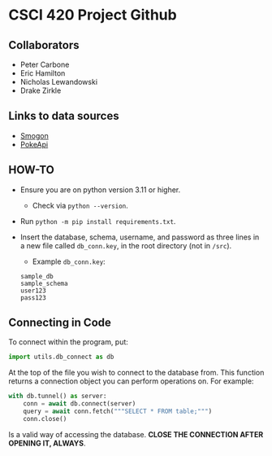 # CSCI 420 Project Github

## Collaborators

- Peter Carbone
- Eric Hamilton
- Nicholas Lewandowski
- Drake Zirkle

## Links to data sources

- [Smogon](https://www.smogon.com/stats/)
- [PokeApi](https://pokeapi.co/)

## HOW-TO

- Ensure you are on python version 3.11 or higher.
  - Check via `python --version`.
- Run `python -m pip install requirements.txt`.
- Insert the database, schema, username, and password as three lines in a new file called `db_conn.key`, in the root
  directory (not in `/src`).

  - Example `db_conn.key`:

  ```key
  sample_db
  sample_schema
  user123
  pass123
  ```

## Connecting in Code

To connect within the program, put:

```py
import utils.db_connect as db
```

At the top of the file you wish to connect to the
database from. This function returns a connection object you can perform operations on. For example:

```py
with db.tunnel() as server: 
    conn = await db.connect(server)
    query = await conn.fetch("""SELECT * FROM table;""")
    conn.close()
```

Is a valid way of accessing the database. **CLOSE THE CONNECTION AFTER OPENING IT, ALWAYS**.

